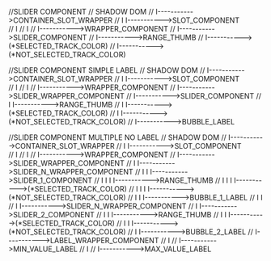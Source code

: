 //SLIDER COMPONENT
// SHADOW DOM
// I----------->CONTAINER_SLOT_WRAPPER
// I                I----------->SLOT_COMPONENT                                                   
// I
// I
// I----------->WRAPPER_COMPONENT
//                  I----------->SLIDER_COMPONENT
//                                      I----------->RANGE_THUMB
//                                                          I----------->(*SELECTED_TRACK_COLOR)
//                                                          I----------->(*NOT_SELECTED_TRACK_COLOR)


//SLIDER COMPONENT SIMPLE LABEL
// SHADOW DOM
// I----------->CONTAINER_SLOT_WRAPPER
// I                I----------->SLOT_COMPONENT                                                   
// I
// I
// I----------->WRAPPER_COMPONENT
//                  I----------->SLIDER_WRAPPER_COMPONENT
//                                      I----------->SLIDER_COMPONENT
//                                      I                   I----------->RANGE_THUMB
//                                      I                                       I----------->(*SELECTED_TRACK_COLOR)
//                                      I                                       I----------->(*NOT_SELECTED_TRACK_COLOR)
//                                      I----------->BUBBLE_LABEL



//SLIDER COMPONENT MULTIPLE NO LABEL
// SHADOW DOM
// I----------->CONTAINER_SLOT_WRAPPER
// I                I----------->SLOT_COMPONENT                                                   
// I
// I
// I----------->WRAPPER_COMPONENT
//                  I----------->SLIDER_WRAPPER_COMPONENT
//                  I                   I----------->SLIDER_N_WRAPPER_COMPONENT
//                  I                   I                   I----------->SLIDER_1_COMPONENT
//                  I                   I                   I                   I----------->RANGE_THUMB
//                  I                   I                   I                                       I----------->(*SELECTED_TRACK_COLOR)
//                  I                   I                   I                                       I----------->(*NOT_SELECTED_TRACK_COLOR)
//                  I                   I                   I----------->BUBBLE_1_LABEL
//                  I                   I                   
//                  I                   I----------->SLIDER_N_WRAPPER_COMPONENT
//                  I                                       I----------->SLIDER_2_COMPONENT
//                  I                                       I                   I----------->RANGE_THUMB
//                  I                                       I                                       I----------->(*SELECTED_TRACK_COLOR)
//                  I                                       I                                       I----------->(*NOT_SELECTED_TRACK_COLOR)
//                  I                                       I----------->BUBBLE_2_LABEL
//                  I----------->LABEL_WRAPPER_COMPONENT
//                                      I
//                                      I----------->MIN_VALUE_LABEL
//                                      I
//                                      I----------->MAX_VALUE_LABEL

